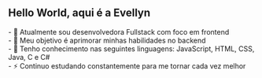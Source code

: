 <h2>Hello World, aqui é a Evellyn</h2>
- 👋 Atualmente sou desenvolvedora Fullstack com foco em frontend<br>
- 👀 Meu objetivo é aprimorar minhas habilidades no backend<br>
- 🌱 Tenho conhecimento nas seguintes linguagens: JavaScript, HTML, CSS, Java, C e C#<br>
- ⚡ Continuo estudando constantemente para me tornar cada vez melhor<br>

<!---
EvyMih/EvyMih is a ✨ special ✨ repository because its `README.md` (this file) appears on your GitHub profile.
You can click the Preview link to take a look at your changes.
--->
